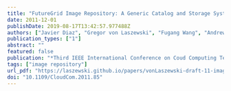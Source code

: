 ```yaml
---
title: "FutureGrid Image Repository: A Generic Catalog and Storage System for Heterogeneous Virtual Machine Images"
date: 2011-12-01
publishDate: 2019-08-17T13:42:57.977488Z
authors: ["Javier Diaz", "Gregor von Laszewski", "Fugang Wang", "Andrew J Younge", "Geoffrey C. Fox"]
publication_types: ["1"]
abstract: ""
featured: false
publication: "*Third IEEE International Conference on Coud Computing Technology and Science (CloudCom2011)*"
tags: ["image repository"]
url_pdf: "https://laszewski.github.io/papers/vonLaszewski-draft-11-imagerepo.pdf"
doi: "10.1109/CloudCom.2011.85"
---
```


